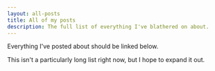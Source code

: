 ```yaml
---
layout: all-posts
title: All of my posts
description: The full list of everything I've blathered on about.
---
```


Everything I've posted about should be linked below.

This isn't a particularly long list right now, but I hope to expand it out.
